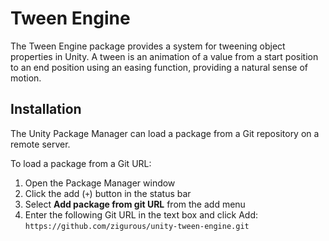 # Tween Engine

The Tween Engine package provides a system for tweening object properties in Unity. A tween is an animation of a value from a start position to an end position using an easing function, providing a natural sense of motion.

## Installation

The Unity Package Manager can load a package from a Git repository on a remote server.

To load a package from a Git URL:

1. Open the Package Manager window
2. Click the add (`+`) button in the status bar
3. Select **Add package from git URL** from the add menu
4. Enter the following Git URL in the text box and click Add:
   `https://github.com/zigurous/unity-tween-engine.git`
